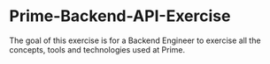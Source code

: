 # Prime-Backend-API-Exercise

The goal of this exercise is for a Backend Engineer to exercise all the concepts, tools and technologies used at Prime.
